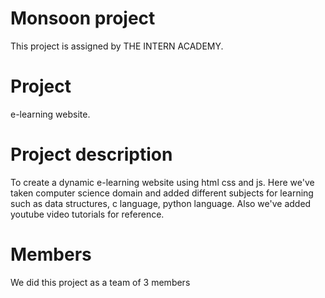 # Monsoon project
This project is assigned by THE INTERN ACADEMY.

# Project 
e-learning website.

# Project description
To create a dynamic e-learning website using html css and js.
Here we've taken computer science domain and added different subjects for learning such as data structures, c language, python language.
Also we've added youtube video tutorials for reference.

# Members
We did this project as a team of 3 members



